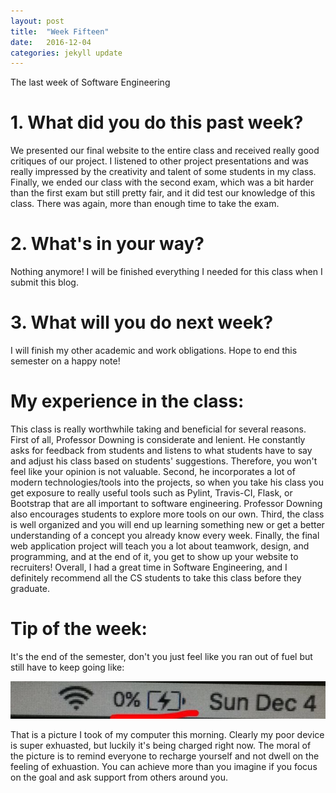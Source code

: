 ```yaml
---
layout: post
title:  "Week Fifteen"
date:   2016-12-04
categories: jekyll update
---
```


The last week of Software Engineering

# 1. What did you do this past week?
We presented our final website to the entire class and received really good critiques of our project. I listened to other project presentations and was really impressed by the creativity and talent of some students in my class. Finally, we ended our class with the second exam, which was a bit harder than the first exam but still pretty fair, and it did test our knowledge of this class. There was again, more than enough time to take the exam.

# 2. What's in your way?
Nothing anymore! I will be finished everything I needed for this class when I submit this blog.

# 3. What will you do next week?
I will finish my other academic and work obligations. Hope to end this semester on a happy note!

# My experience in the class:
This class is really worthwhile taking and beneficial for several reasons. First of all, Professor Downing is considerate and lenient. He constantly asks for feedback from students and listens to what students have to say and adjust his class based on students' suggestions. Therefore, you won't feel like your opinion is not valuable. Second, he incorporates a lot of modern technologies/tools into the projects, so when you take his class you get exposure to really useful tools such as Pylint, Travis-CI, Flask, or Bootstrap that are all important to software engineering. Professor Downing also encourages students to explore more tools on our own. Third, the class is well organized and you will end up learning something new or get a better understanding of a concept you already know every week. Finally, the final web application project will teach you a lot about teamwork, design, and programming, and at the end of it, you get to show up your website to recruiters! Overall, I had a great time in Software Engineering, and I definitely recommend all the CS students to take this class before they graduate.

# Tip of the week:
It's the end of the semester, don't you just feel like you ran out of fuel but still have to keep going like:

![Alt text](https://github.com/cindywu2018/cindywu2018.github.io/blob/master/images/nofuel.jpg?raw=true "Zero Percent Fuel")

That is a picture I took of my computer this morning. Clearly my poor device is super exhuasted, but luckily it's being charged right now. The moral of the picture is to remind everyone to recharge yourself and not dwell on the feeling of exhuastion. You can achieve more than you imagine if you focus on the goal and ask support from others around you.